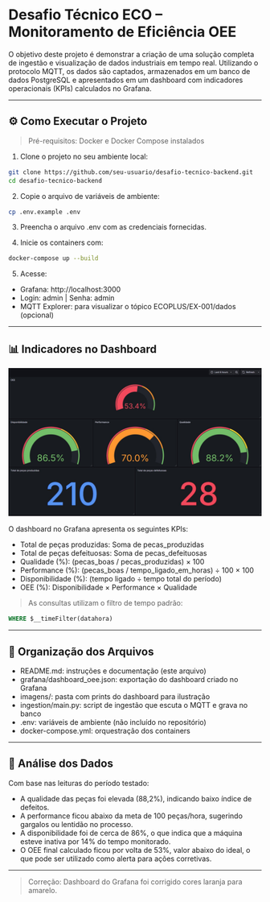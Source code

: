 # Desafio Técnico ECO – Monitoramento de Eficiência OEE

O objetivo deste projeto é demonstrar a criação de uma solução completa de ingestão e visualização de dados industriais em tempo real. Utilizando o protocolo MQTT, os dados são captados, armazenados em um banco de dados PostgreSQL e apresentados em um dashboard com indicadores operacionais (KPIs) calculados no Grafana.

---

## ⚙️ Como Executar o Projeto

> Pré-requisitos: Docker e Docker Compose instalados

1. Clone o projeto no seu ambiente local:
```bash
git clone https://github.com/seu-usuario/desafio-tecnico-backend.git
cd desafio-tecnico-backend
```

2. Copie o arquivo de variáveis de ambiente:
```bash
cp .env.example .env
```

3. Preencha o arquivo .env com as credenciais fornecidas.

4. Inicie os containers com:
```bash
docker-compose up --build
```

5. Acesse:

- Grafana: http://localhost:3000
- Login: admin | Senha: admin
- MQTT Explorer: para visualizar o tópico ECOPLUS/EX-001/dados (opcional)

---

## 📊 Indicadores no Dashboard

![Dashboard OEE](imagens/dashboard.jpeg)

O dashboard no Grafana apresenta os seguintes KPIs:

- Total de peças produzidas: Soma de pecas_produzidas
- Total de peças defeituosas: Soma de pecas_defeituosas
- Qualidade (%): (pecas_boas / pecas_produzidas) × 100
- Performance (%): (pecas_boas / tempo_ligado_em_horas) ÷ 100 × 100
- Disponibilidade (%): (tempo ligado ÷ tempo total do período)
- OEE (%): Disponibilidade × Performance × Qualidade

> As consultas utilizam o filtro de tempo padrão:

```sql
WHERE $__timeFilter(datahora)
```

---

## 📁 Organização dos Arquivos

- README.md: instruções e documentação (este arquivo)
- grafana/dashboard_oee.json: exportação do dashboard criado no Grafana
- imagens/: pasta com prints do dashboard para ilustração
- ingestion/main.py: script de ingestão que escuta o MQTT e grava no banco
- .env: variáveis de ambiente (não incluído no repositório)
- docker-compose.yml: orquestração dos containers

---

## 🧠 Análise dos Dados
Com base nas leituras do período testado:

- A qualidade das peças foi elevada (88,2%), indicando baixo índice de defeitos.
- A performance ficou abaixo da meta de 100 peças/hora, sugerindo gargalos ou lentidão no processo.
- A disponibilidade foi de cerca de 86%, o que indica que a máquina esteve inativa por 14% do tempo monitorado.
- O OEE final calculado ficou por volta de 53%, valor abaixo do ideal, o que pode ser utilizado como alerta para ações corretivas.

--- 

> Correção: Dashboard do Grafana foi corrigido cores laranja para amarelo.
